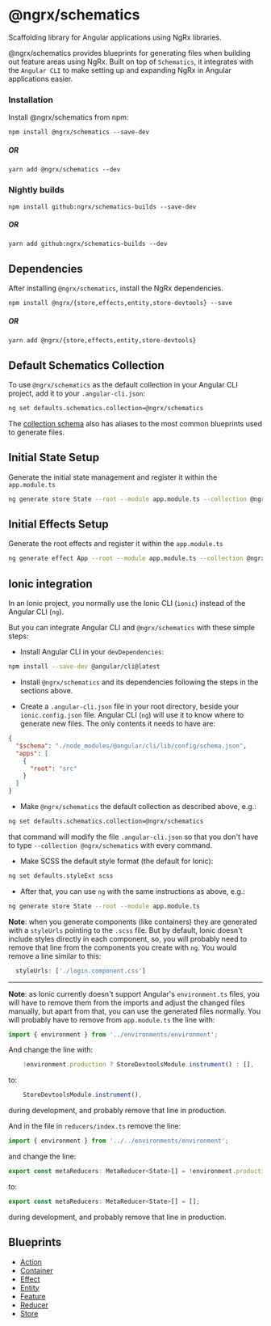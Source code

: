 # @ngrx/schematics

Scaffolding library for Angular applications using NgRx libraries.

@ngrx/schematics provides blueprints for generating files when building out feature areas using NgRx. Built on top of `Schematics`, it integrates with the `Angular CLI` to make setting up and expanding NgRx in Angular applications easier.

### Installation

Install @ngrx/schematics from npm:

`npm install @ngrx/schematics --save-dev`

##### OR

`yarn add @ngrx/schematics --dev`

### Nightly builds

`npm install github:ngrx/schematics-builds --save-dev`

##### OR

`yarn add github:ngrx/schematics-builds --dev`

## Dependencies

After installing `@ngrx/schematics`, install the NgRx dependencies.

`npm install @ngrx/{store,effects,entity,store-devtools} --save`

##### OR

`yarn add @ngrx/{store,effects,entity,store-devtools}`

## Default Schematics Collection

To use `@ngrx/schematics` as the default collection in your Angular CLI project,
add it to your `.angular-cli.json`:

```sh
ng set defaults.schematics.collection=@ngrx/schematics
```

The [collection schema](../../modules/schematics/collection.json) also has aliases to the most common blueprints used to generate files.

## Initial State Setup

Generate the initial state management and register it within the `app.module.ts`

```sh
ng generate store State --root --module app.module.ts --collection @ngrx/schematics
```

## Initial Effects Setup

Generate the root effects and register it within the `app.module.ts`

```sh
ng generate effect App --root --module app.module.ts --collection @ngrx/schematics
```

## Ionic integration

In an Ionic project, you normally use the Ionic CLI (`ionic`) instead of the Angular CLI (`ng`).

But you can integrate Angular CLI and `@ngrx/schematics` with these simple steps:

* Install Angular CLI in your `devDependencies`:

```bash
npm install --save-dev @angular/cli@latest
```

* Install `@ngrx/schematics` and its dependencies following the steps in the sections above.

* Create a `.angular-cli.json` file in your root directory, beside your `ionic.config.json` file. Angular CLI (`ng`) will use it to know where to generate new files. The only contents it needs to have are:

```json
{
  "$schema": "./node_modules/@angular/cli/lib/config/schema.json",
  "apps": [
    {
      "root": "src"
    }
  ]
}
```

* Make `@ngrx/schematics` the default collection as described above, e.g.:

```bash
ng set defaults.schematics.collection=@ngrx/schematics
```

that command will modify the file `.angular-cli.json` so that you don't have to type `--collection @ngrx/schematics` with every command.

* Make SCSS the default style format (the default for Ionic):

```bash
ng set defaults.styleExt scss
```

* After that, you can use `ng` with the same instructions as above, e.g.:

```bash
ng generate store State --root --module app.module.ts
```

**Note**: when you generate components (like containers) they are generated with a `styleUrls` pointing to the `.scss` file. But by default, Ionic doesn't include styles directly in each component, so, you will probably need to remove that line from the components you create with `ng`. You would remove a line similar to this:

```TypeScript
  styleUrls: ['./login.component.css']
```

---

**Note**: as Ionic currently doesn't support Angular's `environment.ts` files, you will have to remove them from the imports and adjust the changed files manually, but apart from that, you can use the generated files normally. You will probably have to remove from `app.module.ts` the line with:

```TypeScript
import { environment } from '../environments/environment';
```

And change the line with:

```TypeScript
    !environment.production ? StoreDevtoolsModule.instrument() : [],
```

to:

```TypeScript
    StoreDevtoolsModule.instrument(),
```

during development, and probably remove that line in production.

And in the file in `reducers/index.ts` remove the line:

```TypeScript
import { environment } from '../../environments/environment';
```

and change the line:

```TypeScript
export const metaReducers: MetaReducer<State>[] = !environment.production ? [] : [];
```

to:

```TypeScript
export const metaReducers: MetaReducer<State>[] = [];
```

during development, and probably remove that line in production.

## Blueprints

* [Action](action.md)
* [Container](container.md)
* [Effect](effect.md)
* [Entity](entity.md)
* [Feature](feature.md)
* [Reducer](reducer.md)
* [Store](store.md)
